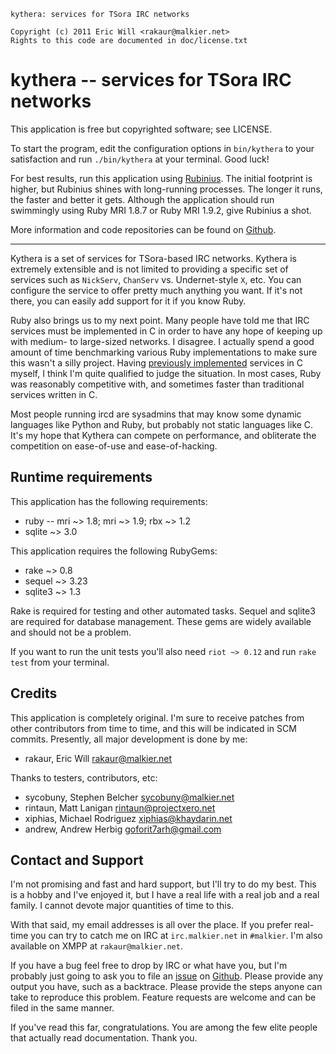     kythera: services for TSora IRC networks

    Copyright (c) 2011 Eric Will <rakaur@malkier.net>
    Rights to this code are documented in doc/license.txt

kythera -- services for TSora IRC networks
==========================================

This application is free but copyrighted software; see LICENSE.

To start the program, edit the configuration options in `bin/kythera` to
your satisfaction and run `./bin/kythera` at your terminal. Good luck!

For best results, run this application using [Rubinius][]. The initial footprint
is higher, but Rubinius shines with long-running processes. The longer it runs,
the faster and better it gets. Although the application should run swimmingly
using Ruby MRI 1.8.7 or Ruby MRI 1.9.2, give Rubinius a shot.

More information and code repositories can be found on [Github][].

[rubinius]: http://rubini.us/
[github]: http://github.com/rakaur/kythera/

--------------------------------------------------------------------------------

Kythera is a set of services for TSora-based IRC networks. Kythera is
extremely extensible and is not limited to providing a specific set of
services such as `NickServ`, `ChanServ` vs. Undernet-style `X`, etc. You can
configure the service to offer pretty much anything you want. If it's not there,
you can easily add support for it if you know Ruby.

Ruby also brings us to my next point. Many people have told me that IRC services
must be implemented in C in order to have any hope of keeping up with medium-
to large-sized networks. I disagree. I actually spend a good amount of time
benchmarking various Ruby implementations to make sure this wasn't a silly
project. Having [previously implemented][shrike] services in C myself, I think
I'm quite qualified to judge the situation. In most cases, Ruby was reasonably
competitive with, and sometimes faster than traditional services written in C.

Most people running ircd are sysadmins that may know some dynamic languages
like Python and Ruby, but probably not static languages like C. It's my hope
that Kythera can compete on performance, and obliterate the competition on
ease-of-use and ease-of-hacking.

[shrike]: http://github.com/rakaur/shrike/

## Runtime requirements ##

This application has the following requirements:

  * ruby -- mri ~> 1.8; mri ~> 1.9; rbx ~> 1.2
  * sqlite ~> 3.0

This application requires the following RubyGems:

  * rake ~> 0.8
  * sequel ~> 3.23
  * sqlite3 ~> 1.3

Rake is required for testing and other automated tasks. Sequel and sqlite3 are
required for database management. These gems are widely available and should
not be a problem.

If you want to run the unit tests you'll also need `riot ~> 0.12` and run
`rake test` from your terminal.

## Credits ##

This application is completely original. I'm sure to receive patches from other
contributors from time to time, and this will be indicated in SCM commits.
Presently, all major development is done by me:

  * rakaur, Eric Will <rakaur@malkier.net>

Thanks to testers, contributors, etc:

  * sycobuny, Stephen Belcher <sycobuny@malkier.net>
  * rintaun, Matt Lanigan <rintaun@projectxero.net>
  * xiphias, Michael Rodriguez <xiphias@khaydarin.net>
  * andrew, Andrew Herbig <goforit7arh@gmail.com>

## Contact and Support ##

I'm not promising and fast and hard support, but I'll try to do my best. This
is a hobby and I've enjoyed it, but I have a real life with a real job and
a real family. I cannot devote major quantities of time to this.

With that said, my email addresses is all over the place. If you prefer
real-time you can try to catch me on IRC at `irc.malkier.net` in `#malkier`.
I'm also available on XMPP at `rakaur@malkier.net`.

If you have a bug feel free to drop by IRC or what have you, but I'm probably
just going to ask you to file an [issue][] on [Github][]. Please provide any
output you have, such as a backtrace. Please provide the steps anyone can take
to reproduce this problem. Feature requests are welcome and can be filed in
the same manner.

If you've read this far, congratulations. You are among the few elite people
that actually read documentation. Thank you.

[issue]: https://github.com/rakaur/kythera/issues
